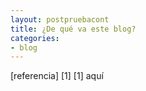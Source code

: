 ```yaml
---
layout: postpruebacont
title: ¿De qué va este blog?
categories:
- blog
---
```


[referencia] [1]
[1] aquí
